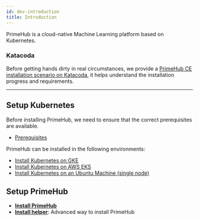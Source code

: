 ```yaml
---
id: dev-introduction
title: Introduction
---
```


PrimeHub is a cloud-native Machine Learning platform based on Kubernetes.

### Katacoda

Before getting hands dirty in real circumstances, we provide a [PrimeHub CE installation scenario on Katacoda](https://www.katacoda.com/infuseai), it helps understand the installation progress and requirements.

---

## Setup Kubernetes

Before installing PrimeHub, we need to ensure that the correct prerequisites are available.

- [Prerequisites](getting_started/prerequisites.md)

PrimeHub can be installed in the following environments:

- [Install Kubernetes on GKE](getting_started/kubernetes_on_gke)
- [Install Kubernetes on AWS EKS](getting_started/kubernetes_on_eks)
- [Install Kubernetes on an Ubuntu Machine (single node)](getting_started/kubernetes_on_ubuntu_machine.md)

## Setup PrimeHub

- **[Install PrimeHub](getting_started/install_primehub.md)**
- **[Install helper](getting_started/install_helper.md)**: Advanced way to install PrimeHub

